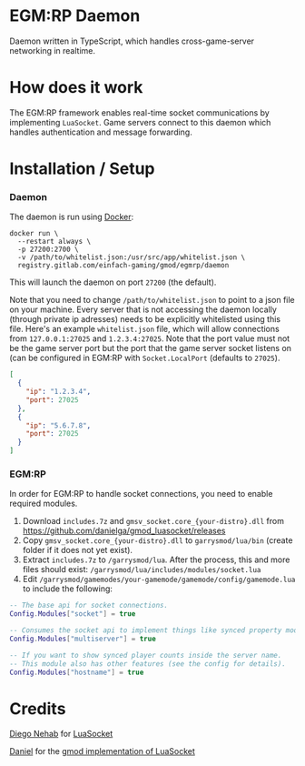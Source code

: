 # EGM:RP Daemon

Daemon written in TypeScript, which handles cross-game-server networking in realtime.

# How does it work

The EGM:RP framework enables real-time socket communications by implementing `LuaSocket`.
Game servers connect to this daemon which handles authentication and message forwarding.

# Installation / Setup

### **Daemon**

The daemon is run using [Docker](https://www.docker.com/):

```docker
docker run \
  --restart always \
  -p 27200:2700 \
  -v /path/to/whitelist.json:/usr/src/app/whitelist.json \
  registry.gitlab.com/einfach-gaming/gmod/egmrp/daemon
```

This will launch the daemon on port `27200` (the default).

Note that you need to change `/path/to/whitelist.json` to point to a json file on your machine. Every server that is not accessing the daemon locally (through private ip adresses) needs to be explicitly whitelisted using this file.
Here's an example `whitelist.json` file, which will allow connections from `127.0.0.1:27025` and `1.2.3.4:27025`. Note that the port value must not be the game server port but the port that the game server socket listens on (can be configured in EGM:RP with `Socket.LocalPort` (defaults to `27025`).

```json
[
  {
    "ip": "1.2.3.4",
    "port": 27025
  },
  {
    "ip": "5.6.7.8",
    "port": 27025
  }
]
```

### **EGM:RP**

In order for EGM:RP to handle socket connections, you need to enable required modules.

1. Download `includes.7z` and `gmsv_socket.core_{your-distro}.dll` from https://github.com/danielga/gmod_luasocket/releases
2. Copy `gmsv_socket.core_{your-distro}.dll` to `garrysmod/lua/bin` (create folder if it does not yet exist).
3. Extract `includes.7z` to `/garrysmod/lua`. After the process, this and more files should exist: `/garrysmod/lua/includes/modules/socket.lua`
4. Edit `/garrysmod/gamemodes/your-gamemode/gamemode/config/gamemode.lua` to include the following:

```lua
-- The base api for socket connections.
Config.Modules["socket"] = true

-- Consumes the socket api to implement things like synced property models, synced player count, cross-server chat and more (see config for details).
Config.Modules["multiserver"] = true

-- If you want to show synced player counts inside the server name.
-- This module also has other features (see the config for details).
Config.Modules["hostname"] = true
```

# Credits

[Diego Nehab](https://github.com/diegonehab) for [LuaSocket](https://github.com/diegonehab/luasocket)

[Daniel](https://github.com/danielga) for the [gmod implementation of LuaSocket](https://github.com/danielga/gmod_luasocket)
